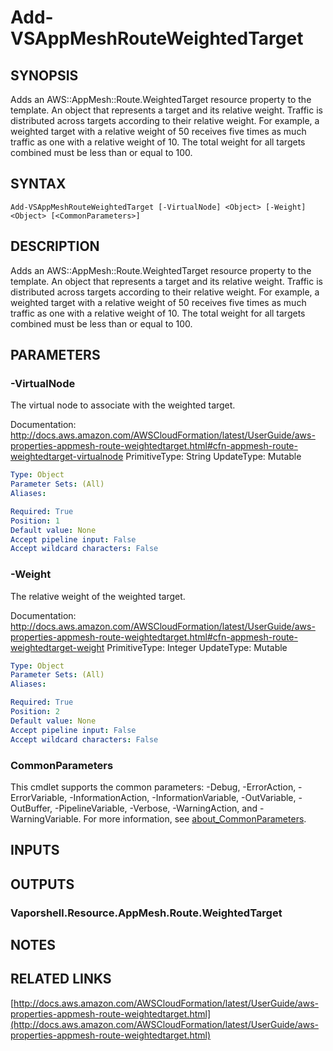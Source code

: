 # Add-VSAppMeshRouteWeightedTarget

## SYNOPSIS
Adds an AWS::AppMesh::Route.WeightedTarget resource property to the template.
An object that represents a target and its relative weight.
Traffic is distributed across targets according to their relative weight.
For example, a weighted target with a relative weight of 50 receives five times as much traffic as one with a relative weight of 10.
The total weight for all targets combined must be less than or equal to 100.

## SYNTAX

```
Add-VSAppMeshRouteWeightedTarget [-VirtualNode] <Object> [-Weight] <Object> [<CommonParameters>]
```

## DESCRIPTION
Adds an AWS::AppMesh::Route.WeightedTarget resource property to the template.
An object that represents a target and its relative weight.
Traffic is distributed across targets according to their relative weight.
For example, a weighted target with a relative weight of 50 receives five times as much traffic as one with a relative weight of 10.
The total weight for all targets combined must be less than or equal to 100.

## PARAMETERS

### -VirtualNode
The virtual node to associate with the weighted target.

Documentation: http://docs.aws.amazon.com/AWSCloudFormation/latest/UserGuide/aws-properties-appmesh-route-weightedtarget.html#cfn-appmesh-route-weightedtarget-virtualnode
PrimitiveType: String
UpdateType: Mutable

```yaml
Type: Object
Parameter Sets: (All)
Aliases:

Required: True
Position: 1
Default value: None
Accept pipeline input: False
Accept wildcard characters: False
```

### -Weight
The relative weight of the weighted target.

Documentation: http://docs.aws.amazon.com/AWSCloudFormation/latest/UserGuide/aws-properties-appmesh-route-weightedtarget.html#cfn-appmesh-route-weightedtarget-weight
PrimitiveType: Integer
UpdateType: Mutable

```yaml
Type: Object
Parameter Sets: (All)
Aliases:

Required: True
Position: 2
Default value: None
Accept pipeline input: False
Accept wildcard characters: False
```

### CommonParameters
This cmdlet supports the common parameters: -Debug, -ErrorAction, -ErrorVariable, -InformationAction, -InformationVariable, -OutVariable, -OutBuffer, -PipelineVariable, -Verbose, -WarningAction, and -WarningVariable. For more information, see [about_CommonParameters](http://go.microsoft.com/fwlink/?LinkID=113216).

## INPUTS

## OUTPUTS

### Vaporshell.Resource.AppMesh.Route.WeightedTarget
## NOTES

## RELATED LINKS

[http://docs.aws.amazon.com/AWSCloudFormation/latest/UserGuide/aws-properties-appmesh-route-weightedtarget.html](http://docs.aws.amazon.com/AWSCloudFormation/latest/UserGuide/aws-properties-appmesh-route-weightedtarget.html)


